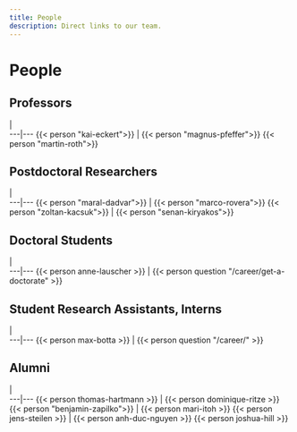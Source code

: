 ```yaml
---
title: People
description: Direct links to our team.
---
```

# People

## Professors
   |   
---|---
{{< person "kai-eckert">}} | {{< person "magnus-pfeffer">}}
{{< person "martin-roth">}}

## Postdoctoral Researchers
   |   
---|---
{{< person "maral-dadvar">}} | {{< person "marco-rovera">}}
{{< person "zoltan-kacsuk">}} | {{< person "senan-kiryakos">}} 
 
## Doctoral Students

   |   
---|---
{{< person anne-lauscher >}}  | {{< person question  "/career/get-a-doctorate" >}}


## Student Research Assistants, Interns

   |   
---|---
{{< person max-botta >}} | {{< person question   "/career/" >}}

## Alumni

   |   
---|---
{{< person thomas-hartmann >}}  | {{< person dominique-ritze >}}
{{< person "benjamin-zapilko">}} | {{< person mari-itoh >}}
{{< person jens-steilen >}}  | {{< person anh-duc-nguyen >}}
{{< person joshua-hill >}}
